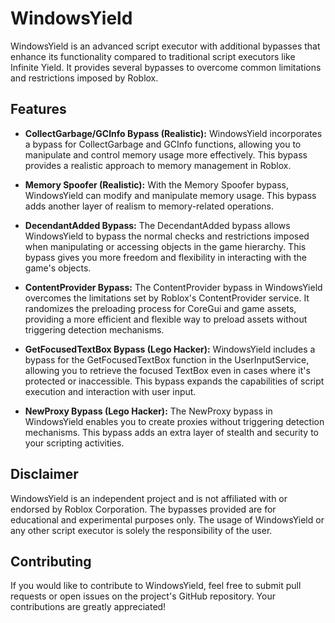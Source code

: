 # WindowsYield

WindowsYield is an advanced script executor with additional bypasses that enhance its functionality compared to traditional script executors like Infinite Yield. It provides several bypasses to overcome common limitations and restrictions imposed by Roblox.

## Features

- **CollectGarbage/GCInfo Bypass (Realistic):** WindowsYield incorporates a bypass for CollectGarbage and GCInfo functions, allowing you to manipulate and control memory usage more effectively. This bypass provides a realistic approach to memory management in Roblox.

- **Memory Spoofer (Realistic):** With the Memory Spoofer bypass, WindowsYield can modify and manipulate memory usage. This bypass adds another layer of realism to memory-related operations.

- **DecendantAdded Bypass:** The DecendantAdded bypass allows WindowsYield to bypass the normal checks and restrictions imposed when manipulating or accessing objects in the game hierarchy. This bypass gives you more freedom and flexibility in interacting with the game's objects.

- **ContentProvider Bypass:** The ContentProvider bypass in WindowsYield overcomes the limitations set by Roblox's ContentProvider service. It randomizes the preloading process for CoreGui and game assets, providing a more efficient and flexible way to preload assets without triggering detection mechanisms.

- **GetFocusedTextBox Bypass (Lego Hacker):** WindowsYield includes a bypass for the GetFocusedTextBox function in the UserInputService, allowing you to retrieve the focused TextBox even in cases where it's protected or inaccessible. This bypass expands the capabilities of script execution and interaction with user input.

- **NewProxy Bypass (Lego Hacker):** The NewProxy bypass in WindowsYield enables you to create proxies without triggering detection mechanisms. This bypass adds an extra layer of stealth and security to your scripting activities.

## Disclaimer

WindowsYield is an independent project and is not affiliated with or endorsed by Roblox Corporation. The bypasses provided are for educational and experimental purposes only. The usage of WindowsYield or any other script executor is solely the responsibility of the user.

## Contributing

If you would like to contribute to WindowsYield, feel free to submit pull requests or open issues on the project's GitHub repository. Your contributions are greatly appreciated!
